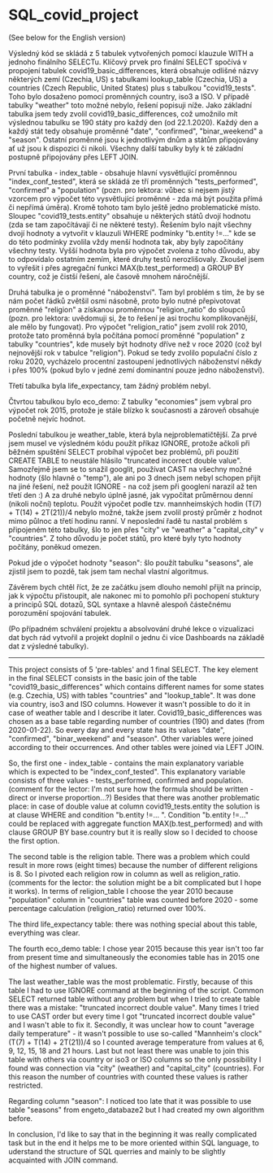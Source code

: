 # SQL_covid_project 
(See below for the English version)


Výsledný kód se skládá z 5 tabulek vytvořených pomocí klauzule WITH a jednoho finálního SELECTu. Klíčový prvek pro finální SELECT spočívá v propojení tabulek covid19_basic_differences, která obsahuje odlišné názvy některých zemí (Czechia, US) s tabulkami lookup_table (Czechia, US) a countries (Czech Republic, United States) plus s tabulkou "covid19_tests". Toho bylo dosaženo pomocí proměnných country, iso3 a ISO. V případě tabulky "weather" toto možné nebylo, řešení popisuji níže. Jako základní tabulka jsem tedy zvolil covid19_basic_differences, což umožnilo mít výslednou tabulku se 190 státy pro každý den (od 22.1.2020). Každý den a každý stát tedy obsahuje proměnné "date", "confirmed", "binar_weekend" a "season". Ostatní proměnné jsou k jednotlivým dnům a státům připojovány ať už jsou k dispozici či nikoli. Všechny další tabulky byly k té základní postupně připojovány přes LEFT JOIN.

První tabulka - index_table - obsahuje hlavní vysvětlující proměnnou "index_conf_tested", která se skládá ze tří proměnných "tests_performed", "confirmed" a "population" (pozn. pro lektora: vůbec si nejsem jistý vzorcem pro výpočet této vysvětlující proměnné - zda má být použita přímá či nepřímá úměra). Kromě tohoto tam bylo ještě jedno problematické místo. Sloupec "covid19_tests.entity" obsahuje u některých států dvojí hodnotu (zda se tam započítávají či ne některé testy). Řešením bylo najít všechny dvojí hodnoty a vytvořit v klauzuli WHERE podmínky "b.entity !=..." kde se do této podmínky zvolila vždy menší hodnota tak, aby byly započítány všechny testy. Vyšší hodnota byla pro výpočet zvolena z toho důvodu, aby to odpovídalo ostatním zemím, které druhy testů nerozlišovaly. Zkoušel jsem to vyřešit i přes agregační funkci MAX(b.test_performed) a GROUP BY country, což je čistší řešení, ale časově mnohem náročnější.

Druhá tabulka je o proměnné "náboženství". Tam byl problém s tím, že by se nám počet řádků zvětšil osmi násobně, proto bylo nutné přepivotovat proměnné "religion" a získanou proměnnou "religion_ratio" do sloupců (pozn. pro lektora: uvědomuji si, že to řešení je asi trochu komplikovanější, ale mělo by fungovat). Pro výpočet "religion_ratio" jsem zvolil rok 2010, protože tato proměnná byla počítána pomocí proměnné "population" z tabulky "countries", kde musely být hodnoty dříve než v roce 2020 (což byl nejnovější rok v tabulce "religion"). Pokud se tedy zvolilo populační číslo z roku 2020, vycházelo procentní zastoupení jednotlivých náboženství někdy i přes 100% (pokud bylo v jedné zemí dominantní pouze jedno náboženství).

Třetí tabulka byla life_expectancy, tam žádný problém nebyl.

Čtvrtou tabulkou bylo eco_demo: Z tabulky "economies" jsem vybral pro výpočet rok 2015, protože je stále blízko k současnosti a zároveň obsahuje početně nejvíc hodnot.

Poslední tabulkou je weather_table, která byla nejproblematičtější. Za prvé jsem musel ve výsledném kódu použít příkaz IGNORE, protože ačkoli při běžném spuštění SELECT probíhal výpočet bez problémů, při použití CREATE TABLE to neustále hlásilo "truncated incorrect double value". Samozřejmě jsem se to snažil googlit, používat CAST na všechny možné hodnoty (šlo hlavně o "temp"), ale ani po 3 dnech jsem nebyl schopen přijít na jiné řešení, než použít IGNORE - na což jsem při googlení narazil až ten třetí den :) A za druhé nebylo úplně jasné, jak vypočítat průměrnou denní (nikoli noční) teplotu. Použít výpočet podle tzv. mannheimských hodin (T(7) + T(14) + 2T(21))/4 nebylo možné, takže jsem zvolil prostý průměr z hodnot mimo půlnoc a třetí hodinu ranní. V neposlední řadě tu nastal problém s připojeném této tabulky, šlo to jen přes "city" ve "weather" a "capital_city" v "countries". Z toho důvodu je počet států, pro které byly tyto hodnoty počítány, poněkud omezen.

Pokud jde o výpočet hodnoty "season": šlo použít tabulku "seasons", ale zjistil jsem to pozdě, tak jsem tam nechal vlastní algoritmus.

Závěrem bych chtěl říct, že ze začátku jsem dlouho nemohl přijít na princip, jak k výpočtu přistoupit, ale nakonec mi to pomohlo při pochopení stuktury a principů SQL dotazů, SQL syntaxe a hlavně alespoň částečnému porozumění spojování tabulek.

(Po případném schválení projektu a absolvování druhé lekce o vizualizaci dat bych rád vytvořil a projekt doplnil o jednu či více Dashboards na základě dat z výsledné tabulky).

------------------------------------------------------------------------------------------------------------------------------------------------------------------------------



This project consists of 5 'pre-tables' and 1 final SELECT. The key element in the final SELECT consists in the basic join of the table "covid19_basic_differences" which contains different names for some states (e.g. Czechia, US) with tables "countries" and "lookup_table". It was done via country, iso3 and ISO columns. However it wasn't possible to do it in case of weather table and I describe it later. Covid19_basic_differences was chosen as a base table regarding number of countries (190) and dates (from 2020-01-22). So every day and every state has its values "date", "confirmed", "binar_weekend" and "season". Other variables were joined according to their occurrences. And other tables were joined via LEFT JOIN.

So, the first one - index_table - contains the main explanatory variable which is expected to be "index_conf_tested". This explanatory variable consists of three values - tests_performed, confirmed and population. (comment for the lector: I'm not sure how the formula should be written - direct or inverse proportion...?) 
Besides that there was another problematic place: in case of double value at column covid19_tests.entity the solution is at clause WHERE and condition "b.entity !=... ". Condition "b.entity !=..." could be replaced with aggregate function MAX(b.test_performed) and with clause GROUP BY base.country but it is really slow so I decided to choose the first option.

The second table is the religion table. There was a problem which could result in more rows (eight times) because the number of different religions is 8. So I pivoted each religion row in column as well as religion_ratio. (comments for the lector: the solution might be a bit complicated but I hope it works). In terms of religion_table I choose the year 2010 because "population" column in "countries" table was counted before 2020 - some percentage calculation (religion_ratio) returned over 100%.

The third life_expectancy table: there was nothing special about this table, everything was clear.

The fourth eco_demo table: I chose year 2015 because this year isn't too far from present time and simultaneously the economies table has in 2015 one of the highest number of values. 

The last weather_table was the most problematic. Firstly, because of this table I had to use IGNORE command at the beginning of the script. Common SELECT returned table without any problem but when I tried to create table there was a mistake: "truncated incorrect double value". Many times I tried to use CAST order but every time I got "truncated incorrect double value" and I wasn't able to fix it. Secondly, it was unclear how to count "average daily temperature" - it wasn't possible to use so-called "Mannheim's clock" (T(7) + T(14) + 2T(21))/4 so I counted average temperature from values at 6, 9, 12, 15, 18 and 21 hours. Last but not least there was unable to join this table with others via country or iso3 or ISO columns so the only possibility I found was connection via "city" (weather) and "capital_city" (countries). For this reason the number of countries with counted these values is rather restricted.

Regarding column "season": I noticed too late that it was possible to use table "seasons" from engeto_databaze2 but I had created my own algorithm before.

In conclusion, I'd like to say that in the beginning it was really complicated task but in the end it helps me to be more oriented within SQL language, to uderstand the structure of SQL querries and mainly to be slightly acquainted with JOIN command.


